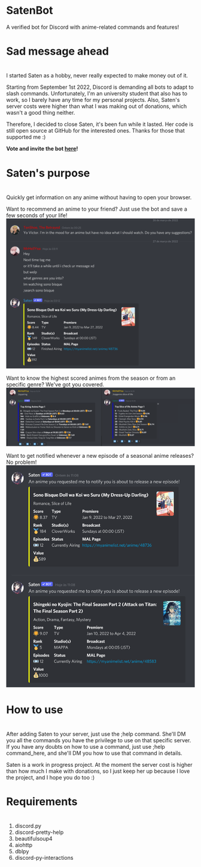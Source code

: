 SatenBot
===================

A verified bot for Discord with anime-related commands and features!

# Sad message ahead <h1>
I started Saten as a hobby, never really expected to make money out of it.

Starting from September 1st 2022, Discord is demanding all bots to adapt to slash commands. Unfortunately, I'm an university student that also has to work, so I barely have any time for my personal projects. Also, Saten's server costs were higher than what I was making out of donations, which wasn't a good thing neither.

Therefore, I decided to close Saten, it's been fun while it lasted. Her code is still open source at GitHub for the interested ones. Thanks for those that supported me :)

**Vote and invite the bot [here](https://top.gg/bot/798341045607071814)!**

# Saten's purpose <h1>
Quickly get information on any anime without having to open your browser.

Want to recommend an anime to your friend? Just use the bot and save a few seconds of your life!
![im1](/pics/example1.png?raw=true)

Want to know the highest scored animes from the season or from an specific genre? We've got you covered.
![im2](/pics/example2.png?raw=true)

Want to get notified whenever a new episode of a seasonal anime releases? No problem!
![im3](/pics/example3.png?raw=true)


# How to use <h1>
After adding Saten to your server, just use the ;help command.
She'll DM you all the commands you have the privilege to use on that specific server.
If you have any doubts on how to use a command, just use ;help command_here, and
she'll DM you how to use that command in details.

Saten is a work in progress project. At the moment the server cost is higher than how much I make with donations, so I just keep her up because I love the project, and I hope you do too :)


# Requirements <h1>
1. discord.py
2. discord-pretty-help
3. beautifulsoup4
4. aiohttp
5. dblpy
6. discord-py-interactions
